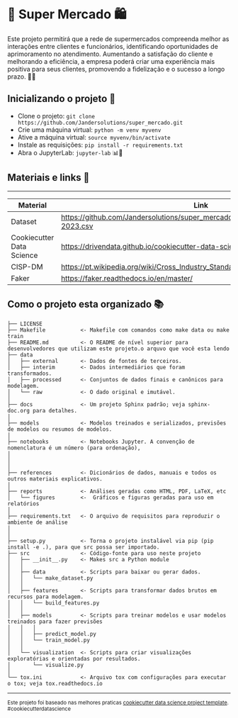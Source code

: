 # 🛒 Super Mercado 🛍️


Este projeto permitirá que a rede de supermercados compreenda melhor as interações entre clientes e funcionários, identificando oportunidades de aprimoramento no atendimento. Aumentando a satisfação do cliente e melhorando a eficiência, a empresa poderá criar uma experiência mais positiva para seus clientes, promovendo a fidelização e o sucesso a longo prazo. 🌟🤝

## Inicializando o projeto 🚀

- Clone o projeto: ```git clone https://github.com/Jandersolutions/super_mercado.git```
- Crie uma máquina virtual: ```python -m venv myvenv```
- Ative a máquina virtual: ```source myvenv/bin/activate```
- Instale as requisições: ```pip install -r requirements.txt```
- Abra o JupyterLab: ```jupyter-lab``` 📊🔬

## Materiais e links 📕
------------
| Material | Link |
|---------|------|
| Dataset | https://github.com/Jandersolutions/super_mercado/blob/main/data/raw/venda_07-2023.csv |
| Cookiecutter Data Science | https://drivendata.github.io/cookiecutter-data-science/ |
| CISP-DM | https://pt.wikipedia.org/wiki/Cross_Industry_Standard_Process_for_Data_Mining |
| Faker | https://faker.readthedocs.io/en/master/ |


## Como o projeto esta organizado  📚


    ├── LICENSE
    ├── Makefile           <- Makefile com comandos como make data ou make train
    ├── README.md          <- O README de nível superior para desenvolvedores que utilizam este projeto.o arquvo que você esta lendo
    ├── data
    │   ├── external       <- Dados de fontes de terceiros.
    │   ├── interim        <- Dados intermediários que foram transformados.
    │   ├── processed      <- Conjuntos de dados finais e canônicos para modelagem.
    │   └── raw            <- O dado original e imutável.
    │
    ├── docs               <- Um projeto Sphinx padrão; veja sphinx-doc.org para detalhes.
    │
    ├── models             <- Modelos treinados e serializados, previsões de modelos ou resumos de modelos.
    │
    ├── notebooks          <- Notebooks Jupyter. A convenção de nomenclatura é um número (para ordenação),
    │                         
    │                         
    │
    ├── references         <- Dicionários de dados, manuais e todos os outros materiais explicativos.
    │
    ├── reports            <- Análises geradas como HTML, PDF, LaTeX, etc
    │   └── figures        <-  Gráficos e figuras geradas para uso em relatórios
    │
    ├── requirements.txt   <- O arquivo de requisitos para reproduzir o ambiente de análise
    │                      
    │
    ├── setup.py           <- Torna o projeto instalável via pip (pip install -e .), para que src possa ser importado.
    ├── src                <- Código-fonte para uso neste projeto
    │   ├── __init__.py    <- Makes src a Python module
    │   │
    │   ├── data           <- Scripts para baixar ou gerar dados.
    │   │   └── make_dataset.py
    │   │
    │   ├── features       <- Scripts para transformar dados brutos em recursos para modelagem.
    │   │   └── build_features.py
    │   │
    │   ├── models         <- Scripts para treinar modelos e usar modelos treinados para fazer previsões
    │   │   │                
    │   │   ├── predict_model.py
    │   │   └── train_model.py
    │   │
    │   └── visualization  <- Scripts para criar visualizações exploratórias e orientadas por resultados.
    │       └── visualize.py
    │
    └── tox.ini            <- Arquivo tox com configurações para executar o tox; veja tox.readthedocs.io


--------

<p><small>Este projeto foi baseado nas melhores praticas <a target="_blank" href="https://drivendata.github.io/cookiecutter-data-science/">cookiecutter data science project template</a>. #cookiecutterdatascience</small></p>
